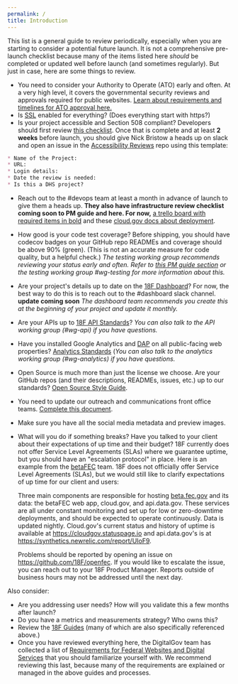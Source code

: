 ```yaml
---
permalink: /
title: Introduction
---
```


This list is a general guide to review periodically, especially when you are starting to consider a potential future launch. It is not a comprehensive pre-launch checklist because many of the items listed here _should_ be completed or updated well before launch (and sometimes regularly). But just in case, here are some things to review.

* You need to consider your Authority to Operate (ATO) early and often. At a very high level, it covers the governmental security reviews and approvals required for public websites. [Learn about requirements and timelines for ATO approval here.](https://pages.18f.gov/before-you-ship/ato/)
* Is [SSL](https://github.com/18f/https) enabled for everything? (Does everything start with https?)
* Is your project accessible and Section 508 compliant? Developers should first review [this checklist](https://pages.18f.gov/accessibility/checklist/). Once that is complete and at least **2 weeks** before launch, you should give Nick Bristow a heads up on slack and open an issue in the [Accessibility Reviews](https://github.com/18F/Accessibility_Reviews) repo using this template:
```markdown
* Name of the Project: 
* URL:
* Login details: 
* Date the review is needed: 
* Is this a DHS project?
```
* Reach out to the #devops team at least a month in advance of launch to give them a heads up. **They also have infrastructure review checklist coming soon to PM guide and here. For now,** [a trello board with required items in bold](https://trello.com/c/8o8LQrbI/273-checklist-of-prodops-best-practices-for-app-teams-with-cloud-gov-specifics) and these [cloud.gov docs about deployment](https://docs.cloud.gov/apps/deployment/).
* How good is your code test coverage? Before shipping, you should have codecov badges on your GitHub repo READMEs and coverage should be above 90% (green). (This is not an accurate measure for code quality, but a helpful check.) _The testing working group recommends reviewing your status early and often. Refer to [this PM guide section]() or the testing working group #wg-testing for more information about this._
* Are your project's details up to date on the [18F Dashboard](https://18f.gsa.gov/dashboard)? For now, the best way to do this is to reach out to the #dashboard slack channel. **update coming soon** _The dashboard team recommends you create this at the beginning of your project and update it monthly._
* Are your APIs up to [18F API Standards](https://github.com/18f/api-standards)? _You can also talk to the API working group (#wg-api) if you have questions._
* Have you installed Google Analytics and [DAP](https://www.digitalgov.gov/services/dap/) on all public-facing web properties? [Analytics Standards](https://github.com/18F/analytics-standards) (_You can also talk to the analytics working group (#wg-analytics) if you have questions._
* Open Source is much more than just the license we choose. Are your GitHub repos (and their descriptions, READMEs, issues, etc.) up to our standards? [Open Source Style Guide](https://pages.18f.gov/open-source-guide/index.html).
* You need to update our outreach and communications front office teams. [Complete this document](https://docs.google.com/document/d/1xc7H6m7lfesCN-phJGvGSDPmtoinB5sM9KAA8deMNTQ/edit).
* Make sure you have all the social media metadata and preview images.
* What will you do if something breaks? Have you talked to your client about their expectations of up time and their budget? 18F currently does not offer Service Level Agreements (SLAs) where we guarantee uptime, but you should have an "escalation protocol" in place. Here is an example from the [betaFEC](https://beta.fec.gov) team.
  18F does not officially offer Service Level Agreements (SLAs), but we would still like to clarify expectations of up time for our client and users:

  Three main components are responsible for hosting [beta.fec.gov](https://beta.fec.gov) and its data: the betaFEC web app, cloud.gov, and api.data.gov. These services are all under constant monitoring and set up for low or zero-downtime deployments, and should be expected to operate continuously. Data is updated nightly. Cloud.gov's current status and history of uptime is available at https://cloudgov.statuspage.io and api.data.gov's is at https://synthetics.newrelic.com/report/UIoF9.

  Problems should be reported by opening an issue on https://github.com/18F/openfec. If you would like to escalate the issue, you can reach out to your 18F Product Manager. Reports outside of business hours may not be addressed until the next day.


Also consider:
* Are you addressing user needs?  How will you validate this a few months after launch?
* Do you have a metrics and measurements strategy? Who owns this?
* Review the [18F Guides](https://guides.18f.gov) (many of which are also specifically referenced above.)
* Once you have reviewed everything here, the DigitalGov team has collected a list of [Requirements for Federal Websites and Digital Services](http://www.digitalgov.gov/resources/checklist-of-requirements-for-federal-digital-services/) that you should familiarize yourself with. We recommend reviewing this last, because many of the requirements are explained or managed in the above guides and processes.
